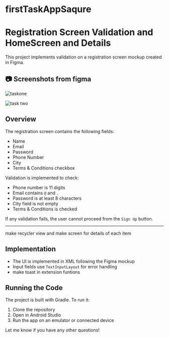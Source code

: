 # firstTaskAppSaqure
# Registration Screen Validation and HomeScreen and Details
This project implements validation on a registration screen mockup created in Figma.
## 📷 Screenshots from figma 
![taskone](https://github.com/abuhussien28/taskInAppSaquare/assets/96633008/76a5d95b-98ac-4f78-8252-b223e67da76d)

![task two](https://github.com/abuhussien28/taskInAppSaquare/assets/96633008/a5d53987-7f18-47fd-9508-e90aeaecbb8b)


## Overview

The registration screen contains the following fields:

* Name
* Email
* Password
* Phone Number
* City
* Terms & Conditions checkbox

Validation is implemented to check:

* Phone number is 11 digits
* Email contains `@` and `.`
* Password is at least 8 characters
* City field is not empty
* Terms & Conditions is checked

If any validation fails, the user cannot proceed from the `Sign Up` button.
*************************************************************************************
make recycler view and make screen for details of each item 

## Implementation
* The UI is implemented in XML following the Figma mockup
* Input fields use `TextInputLayout` for error handling
* make toast in extension funtions

## Running the Code

The project is built with Gradle. To run it:

1. Clone the repository
2. Open in Android Studio
3.  Run the app on an emulator or connected device

Let me know if you have any other questions!
